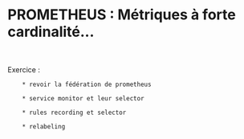 

# PROMETHEUS : Métriques à forte cardinalité...


<br>

Exercice :

		* revoir la fédération de prometheus

		* service monitor et leur selector

		* rules recording et selector

		* relabeling

